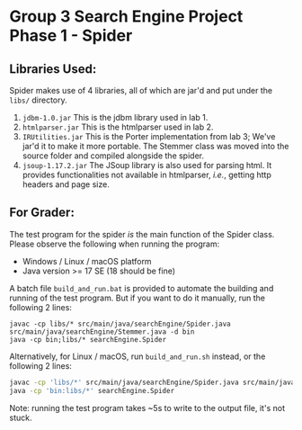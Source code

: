 # Group 3 Search Engine Project Phase 1 - Spider
## Libraries Used:
Spider makes use of 4 libraries, all of which are jar'd and put under the `libs/` directory.
1. `jdbm-1.0.jar` This is the jdbm library used in lab 1.
2. `htmlparser.jar` This is the htmlparser used in lab 2.
3. `IRUtilities.jar` This is the Porter implementation from lab 3; We've jar'd it to make it more portable. The Stemmer class was moved into the source folder and compiled alongside the spider.
4. `jsoup-1.17.2.jar` The JSoup library is also used for parsing html. It provides functionalities not available in htmlparser, *i.e.*, getting http headers and page size.

## For Grader:
The test program for the spider *is* the main function of the Spider class.
Please observe the following when running the program:
* Windows / Linux / macOS platform
* Java version >= 17 SE (18 should be fine)

A batch file `build_and_run.bat` is provided to automate the building and running of the test program.
But if you want to do it manually, run the following 2 lines:
```agsl
javac -cp libs/* src/main/java/searchEngine/Spider.java src/main/java/searchEngine/Stemmer.java -d bin
java -cp bin;libs/* searchEngine.Spider
```

Alternatively, for Linux / macOS, run `build_and_run.sh` instead, or the following 2 lines:
```sh
javac -cp 'libs/*' src/main/java/searchEngine/Spider.java src/main/java/searchEngine/Stemmer.java -d bin
java -cp 'bin:libs/*' searchEngine.Spider
```

Note: running the test program takes ~5s to write to the output file, it's not stuck.